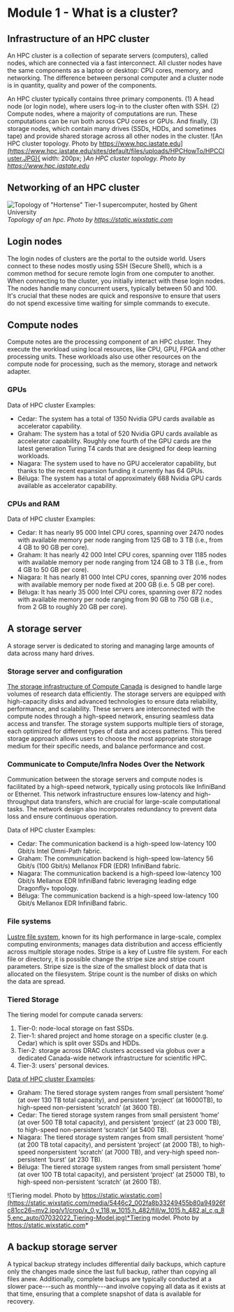 # Module 1 - What is a cluster?
## Infrastructure of an HPC cluster
An HPC cluster is a collection of separate servers (computers), called nodes, which are connected via a fast interconnect. All cluster nodes have the same components as a laptop or desktop: CPU cores, memory, and networking. The difference between personal computer and a cluster node is in quantity, quality and power of the components.

An HPC cluster typically contains three primary components. (1) A head node (or login node), where users log-in to the cluster often with SSH. (2) Compute nodes, where a majority of computations are run. These computations can be run both across CPU cores or GPUs. And finally, (3) storage nodes, which contain many drives (SSDs, HDDs, and sometimes tape) and provide shared storage across all other nodes in the cluster.
![An HPC cluster topology. Photo by https://www.hpc.iastate.edu](https://www.hpc.iastate.edu/sites/default/files/uploads/HPCHowTo/HPCCluster.JPG){ width: 200px; }*An HPC cluster topology. Photo by https://www.hpc.iastate.edu*
         
## Networking of an HPC cluster
![Topology of "Hortense" Tier-1 supercomputer, hosted by Ghent University](https://static.wixstatic.com/media/5446c2_a7e080a424d242eb8334cd98be1899bd~mv2.png/v1/fill/w_1729,h_1357,al_c,q_95,enc_auto/07072023_VSC-Tier-1-Hortense_Illustration.png)*Topology of an hpc. Photo by https://static.wixstatic.com*

## Login nodes
The login nodes of clusters are the portal to the outside world. Users connect to these nodes mostly using SSH (Secure Shell), which is a common method for secure remote login from one computer to another. When connecting to the cluster, you initially interact with these login nodes. The nodes handle many concurrent users, typically between 50 and 100. It's crucial that these nodes are quick and responsive to ensure that users do not spend excessive time waiting for simple commands to execute. 
## Compute nodes
Compute notes are the processing component of an HPC cluster. They execute the workload using local resources, like CPU, GPU, FPGA and other processing units. These workloads also use other resources on the compute node for processing, such as the memory, storage and network adapter. 
### GPUs
Data of HPC cluster Examples:
- Cedar: The system has a total of 1350 Nvidia GPU cards available as accelerator capability.
- Graham: The system has a total of 520 Nvidia GPU cards available as accelerator capability. Roughly one fourth of the GPU cards are the latest generation Turing T4 cards that are designed for deep learning workloads.
- Niagara: The system used to have no GPU accelerator capability, but thanks to the recent expansion
funding it currently has 64 GPUs.
- Béluga: The system has a total of approximately 688 Nvidia GPU cards available as accelerator capability.
### CPUs and RAM 
Data of HPC cluster Examples:
- Cedar: It has nearly 95 000 Intel CPU cores, spanning over 2470 nodes with available memory per node ranging from 125 GB to 3 TB (i.e., from 4 GB to 90 GB per core).
- Graham: It has nearly 42 000 Intel CPU cores, spanning over 1185 nodes with available memory per node ranging from 124 GB to 3 TB (i.e., from 4 GB to 50 GB per core).
- Niagara: It has nearly 81 000 Intel CPU cores, spanning over 2016 nodes with available memory per node fixed at 200 GB (i.e. 5 GB per core).
- Béluga: It has nearly 35 000 Intel CPU cores, spanning over 872 nodes with available memory per node ranging from 90 GB to 750 GB (i.e., from 2 GB to roughly 20 GB per core). 

## A storage server
A storage server is dedicated to storing and managing large amounts of data across many hard drives. 
### Storage server and configuration
[The storage infrastructure of Compute Canada](https://docs.alliancecan.ca/wiki/Storage_and_file_management) is designed to handle large volumes of research data efficiently. The storage servers are equipped with high-capacity disks and advanced technologies to ensure data reliability, performance, and scalability. These servers are interconnected with the compute nodes through a high-speed network, ensuring seamless data access and transfer. The storage system supports multiple tiers of storage, each optimized for different types of data and access patterns. This tiered storage approach allows users to choose the most appropriate storage medium for their specific needs, and balance performance and cost.
### Communicate to Compute/Infra Nodes Over the Network
Communication between the storage servers and compute nodes is facilitated by a high-speed network, typically using protocols like InfiniBand or Ethernet. This network infrastructure ensures low-latency and high-throughput data transfers, which are crucial for large-scale computational tasks. The network design also incorporates redundancy to prevent data loss and ensure continuous operation.

Data of HPC cluster Examples:
- Cedar: The communication backend is a high-speed low-latency 100 Gbit/s Intel Omni-Path fabric.
- Graham: The communication backend is high-speed low-latency 56 Gbit/s (100 Gbit/s) Mellanox FDR (EDR) InfiniBand fabric.
- Niagara: The communication backend is a high-speed low-latency 100 Gbit/s Mellanox EDR InfiniBand fabric leveraging leading edge Dragonfly+ topology. 
- Béluga: The communication backend is a high-speed low-latency 100 Gbit/s Mellanox EDR InfiniBand fabric.
### File systems
[Lustre file system](https://docs.alliancecan.ca/wiki/Tuning_Lustre), known for its high performance in large-scale, complex computing environments; manages data distribution and access efficiently across multiple storage nodes. Stripe is a key of Lustre file system. For each file or directory, it is possible change the stripe size and stripe count parameters. Stripe size is the size of the smallest block of data that is allocated on the filesystem. Stripe count is the number of disks on which the data are spread.
### Tiered Storage
The tiering model for compute canada servers:
1. Tier-0: node-local storage on fast SSDs. 
2. Tier-1: shared project and home storage on a specific cluster (e.g. Cedar) which is split over SSDs and HDDs.
3. Tier-2: storage across DRAC clusters accessed via globus over a dedicated Canada-wide network infrastructure for scientific HPC.
4. Tier-3: users' personal devices.
   
[Data of HPC cluster Examples](https://alliancecan.ca/sites/default/files/2022-03/arc_current_state_report_0.pdf):
- Graham: The tiered storage system ranges from small persistent ‘home’ (at over 130 TB total capacity), and persistent ‘project’ (at 16000TB), to high-speed non-persistent ‘scratch’ (at 3600 TB).
- Cedar: The tiered storage system ranges from small persistent ‘home’ (at over 500 TB total
capacity), and persistent ‘project’ (at 23 000 TB), to high-speed non-persistent ‘scratch’ (at
5400 TB). 
- Niagara: The tiered storage system ranges from small persistent ‘home’ (at 200 TB total capacity), and persistent ‘project’ (at 2000 TB), to high-speed nonpersistent ‘scratch’ (at 7000 TB), and very-high speed non-persistent ‘burst’ (at 230 TB).
- Béluga: The tiered storage system ranges from small persistent ‘home’ (at over 100 TB total capacity), and persistent ‘project’ (at 25000 TB), to high-speed non-persistent ‘scratch’ (at 2600 TB).
  
![Tiering model. Photo by https://static.wixstatic.com](https://static.wixstatic.com/media/5446c2_002fa8b33249455b80a94926fc81cc26~mv2.jpg/v1/crop/x_0,y_118,w_1015,h_482/fill/w_1015,h_482,al_c,q_85,enc_auto/07032022_Tiering-Model.jpg)*Tiering model. Photo by https://static.wixstatic.com*

## A backup storage server
A typical backup strategy includes differential daily backups, which capture only the changes made since the last full backup, rather than copying all files anew. Additionally, complete backups are typically conducted at a slower pace---such as monthly---and involve copying all data as it exists at that time, ensuring that a complete snapshot of data is available for recovery.
